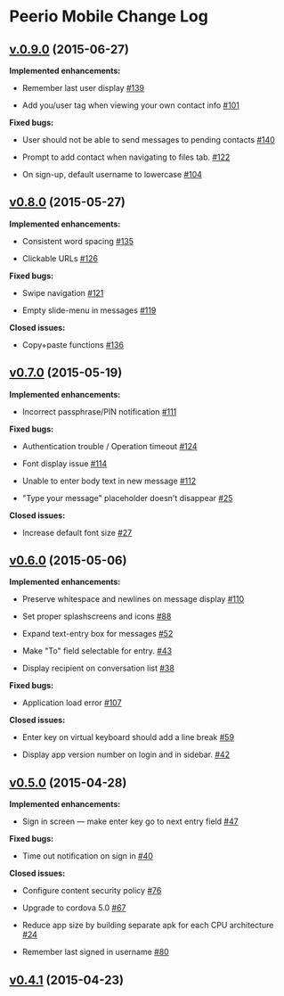 # Peerio Mobile Change Log

## [v.0.9.0](https://github.com/PeerioTechnologies/peerio-client-mobile/tree/v0.9.0) (2015-06-27)

**Implemented enhancements:**

- Remember last user display [\#139](https://github.com/PeerioTechnologies/peerio-client-mobile/issues/139)

- Add you/user tag when viewing your own contact info [\#101](https://github.com/PeerioTechnologies/peerio-client-mobile/issues/101)

**Fixed bugs:**

- User should not be able to send messages to pending contacts [\#140](https://github.com/PeerioTechnologies/peerio-client-mobile/issues/140)

- Prompt to add contact when navigating to files tab. [\#122](https://github.com/PeerioTechnologies/peerio-client-mobile/issues/122)

- On sign-up, default username to lowercase [\#104](https://github.com/PeerioTechnologies/peerio-client-mobile/issues/104)

## [v0.8.0](https://github.com/PeerioTechnologies/peerio-client-mobile/tree/v0.8.0) (2015-05-27)

**Implemented enhancements:**

- Consistent word spacing [\#135](https://github.com/PeerioTechnologies/peerio-client-mobile/issues/135)

- Clickable URLs [\#126](https://github.com/PeerioTechnologies/peerio-client-mobile/issues/126)

**Fixed bugs:**

- Swipe navigation  [\#121](https://github.com/PeerioTechnologies/peerio-client-mobile/issues/121)

- Empty slide-menu in messages [\#119](https://github.com/PeerioTechnologies/peerio-client-mobile/issues/119)

**Closed issues:**

- Copy+paste functions [\#136](https://github.com/PeerioTechnologies/peerio-client-mobile/issues/136)

## [v0.7.0](https://github.com/PeerioTechnologies/peerio-client-mobile/tree/v0.7.0) (2015-05-19)

**Implemented enhancements:**

- Incorrect passphrase/PIN notification [\#111](https://github.com/PeerioTechnologies/peerio-client-mobile/issues/111)

**Fixed bugs:**

- Authentication trouble / Operation timeout [\#124](https://github.com/PeerioTechnologies/peerio-client-mobile/issues/124)

- Font display issue [\#114](https://github.com/PeerioTechnologies/peerio-client-mobile/issues/114)

- Unable to enter body text in new message [\#112](https://github.com/PeerioTechnologies/peerio-client-mobile/issues/112)

- "Type your message" placeholder doesn't disappear [\#25](https://github.com/PeerioTechnologies/peerio-client-mobile/issues/25)

**Closed issues:**

- Increase default font size [\#27](https://github.com/PeerioTechnologies/peerio-client-mobile/issues/27)

## [v0.6.0](https://github.com/PeerioTechnologies/peerio-client-mobile/tree/v0.6.0) (2015-05-06)

**Implemented enhancements:**

- Preserve whitespace and newlines on message display [\#110](https://github.com/PeerioTechnologies/peerio-client-mobile/issues/110)

- Set proper splashscreens and icons [\#88](https://github.com/PeerioTechnologies/peerio-client-mobile/issues/88)

- Expand text-entry box for messages [\#52](https://github.com/PeerioTechnologies/peerio-client-mobile/issues/52)

- Make "To" field selectable for entry. [\#43](https://github.com/PeerioTechnologies/peerio-client-mobile/issues/43)

- Display recipient on conversation list [\#38](https://github.com/PeerioTechnologies/peerio-client-mobile/issues/38)

**Fixed bugs:**

- Application load error [\#107](https://github.com/PeerioTechnologies/peerio-client-mobile/issues/107)

**Closed issues:**

- Enter key on virtual keyboard should add a line break [\#59](https://github.com/PeerioTechnologies/peerio-client-mobile/issues/59)

- Display app version number on login and in sidebar. [\#42](https://github.com/PeerioTechnologies/peerio-client-mobile/issues/42)

## [v0.5.0](https://github.com/PeerioTechnologies/peerio-client-mobile/tree/v0.5.0) (2015-04-28)

**Implemented enhancements:**

- Sign in screen — make enter key go to next entry field [\#47](https://github.com/PeerioTechnologies/peerio-client-mobile/issues/47)

**Fixed bugs:**

- Time out notification on sign in [\#40](https://github.com/PeerioTechnologies/peerio-client-mobile/issues/40)

**Closed issues:**

- Configure content security policy [\#76](https://github.com/PeerioTechnologies/peerio-client-mobile/issues/76)

- Upgrade to cordova 5.0 [\#67](https://github.com/PeerioTechnologies/peerio-client-mobile/issues/67)

- Reduce app size by building separate apk for each CPU architecture [\#24](https://github.com/PeerioTechnologies/peerio-client-mobile/issues/24)

- Remember last signed in username [\#80](https://github.com/PeerioTechnologies/peerio-client-mobile/issues/80)

## [v0.4.1](https://github.com/PeerioTechnologies/peerio-client-mobile/tree/v0.4.1) (2015-04-23)
